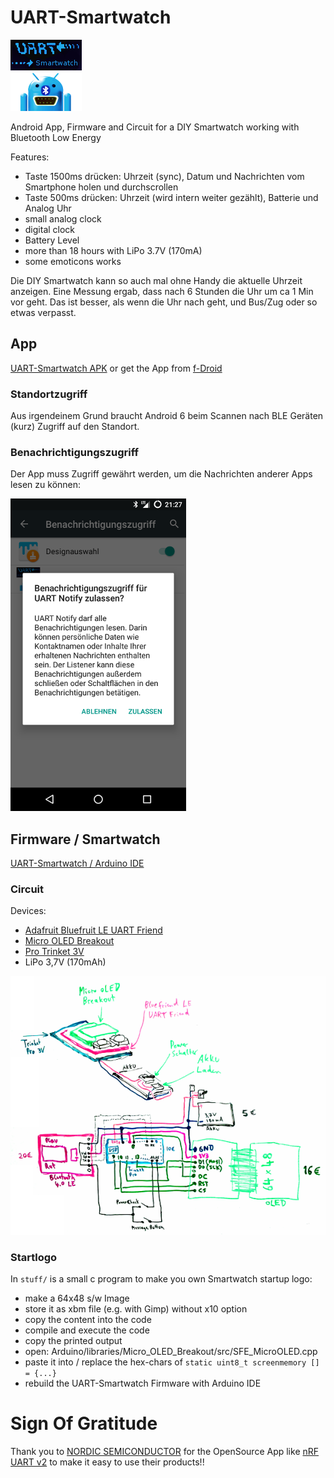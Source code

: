 # UART-Smartwatch

![logo](UART-Smartwatch_App/app/src/main/res/drawable/icon.png)

Android App, Firmware and Circuit for a DIY Smartwatch working with Bluetooth Low Energy

Features:

- Taste 1500ms drücken: Uhrzeit (sync), Datum und Nachrichten vom Smartphone holen und durchscrollen
- Taste 500ms drücken: Uhrzeit (wird intern weiter gezählt), Batterie und Analog Uhr
- small analog clock
- digital clock
- Battery Level
- more than 18 hours with LiPo 3.7V (170mA)
- some emoticons works

Die DIY Smartwatch kann so auch mal ohne Handy die aktuelle Uhrzeit anzeigen. Eine Messung ergab, dass nach 6 Stunden die Uhr um ca 1 Min vor geht. Das ist besser, als wenn die Uhr nach geht, und Bus/Zug oder so etwas verpasst.

## App

[UART-Smartwatch APK](https://raw.githubusercontent.com/no-go/UART-Smartwatch/master/UART-Smartwatch_App/app/app-release.apk) or get the App from [f-Droid](http://f-droid.org)

### Standortzugriff

Aus irgendeinem Grund braucht Android 6 beim Scannen nach BLE Geräten (kurz) Zugriff auf den Standort.

### Benachrichtigungszugriff

Der App muss Zugriff gewährt werden, um die Nachrichten anderer Apps lesen zu können:

![Benachrichtigungszugriff](stuff/zugriff.png)


## Firmware / Smartwatch

[UART-Smartwatch / Arduino IDE](https://raw.githubusercontent.com/no-go/UART-Smartwatch/master/UART-Smartwatch_firmware/UART-Smartwatch_firmware.ino)

### Circuit

Devices:

- [Adafruit Bluefruit LE UART Friend](https://learn.adafruit.com/introducing-the-adafruit-bluefruit-le-uart-friend)
- [Micro OLED Breakout](https://github.com/sparkfun/Micro_OLED_Breakout)
- [Pro Trinket 3V](https://learn.adafruit.com/introducing-pro-trinket)
- LiPo 3,7V (170mAh)

![Circuit of the UART-Smartwatch](stuff/circuit.png)

### Startlogo

In `stuff/` is a small c program to make you own Smartwatch startup logo:

- make a 64x48 s/w Image
- store it as xbm file (e.g. with Gimp) without x10 option
- copy the content into the code
- compile and execute the code
- copy the printed output
- open: Arduino/libraries/Micro_OLED_Breakout/src/SFE_MicroOLED.cpp
- paste it into / replace the hex-chars of `static uint8_t screenmemory [] = {...}`
- rebuild the UART-Smartwatch Firmware with Arduino IDE

# Sign Of Gratitude

Thank you to [NORDIC SEMICONDUCTOR](http://www.nordicsemi.com/) for the OpenSource App like [nRF UART v2](https://github.com/NordicSemiconductor/Android-nRF-UART) to make it easy to use their products!!
